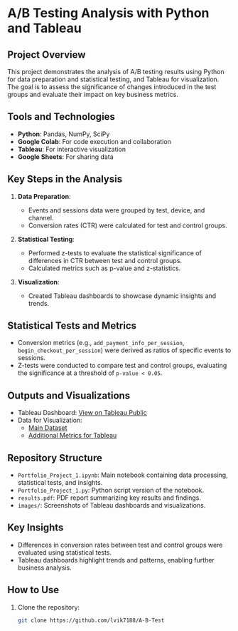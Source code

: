 # A/B Testing Analysis with Python and Tableau

## Project Overview
This project demonstrates the analysis of A/B testing results using Python for data preparation and statistical testing, and Tableau for visualization. The goal is to assess the significance of changes introduced in the test groups and evaluate their impact on key business metrics.

## Tools and Technologies
- **Python**: Pandas, NumPy, SciPy
- **Google Colab**: For code execution and collaboration
- **Tableau**: For interactive visualization
- **Google Sheets**: For sharing data

## Key Steps in the Analysis
1. **Data Preparation**:
   - Events and sessions data were grouped by test, device, and channel.
   - Conversion rates (CTR) were calculated for test and control groups.
   
2. **Statistical Testing**:
   - Performed z-tests to evaluate the statistical significance of differences in CTR between test and control groups.
   - Calculated metrics such as p-value and z-statistics.

3. **Visualization**:
   - Created Tableau dashboards to showcase dynamic insights and trends.

## Statistical Tests and Metrics
- Conversion metrics (e.g., `add_payment_info_per_session`, `begin_checkout_per_session`) were derived as ratios of specific events to sessions.
- Z-tests were conducted to compare test and control groups, evaluating the significance at a threshold of `p-value < 0.05`.

## Outputs and Visualizations
- Tableau Dashboard: [View on Tableau Public](https://public.tableau.com/app/profile/pikhulia.victoriia/viz/Test_17373178112810/CTRsignificance)
- Data for Visualization:
  - [Main Dataset](https://docs.google.com/spreadsheets/d/17lsMDF4udfYeAxC6IQeB0ihF7ikTPZ5Y/edit?usp=sharing)
  - [Additional Metrics for Tableau](https://docs.google.com/spreadsheets/d/1OyySs4K5nKuv1Sm7Czx62W2i0iyYGftJ/edit?usp=sharing)

## Repository Structure
- `Portfolio_Project_1.ipynb`: Main notebook containing data processing, statistical tests, and insights.
- `Portfolio_Project_1.py`: Python script version of the notebook.
- `results.pdf`: PDF report summarizing key results and findings.
- `images/`: Screenshots of Tableau dashboards and visualizations.

## Key Insights
- Differences in conversion rates between test and control groups were evaluated using statistical tests.
- Tableau dashboards highlight trends and patterns, enabling further business analysis.

## How to Use
1. Clone the repository:
   ```bash
   git clone https://github.com/lvik7188/A-B-Test
